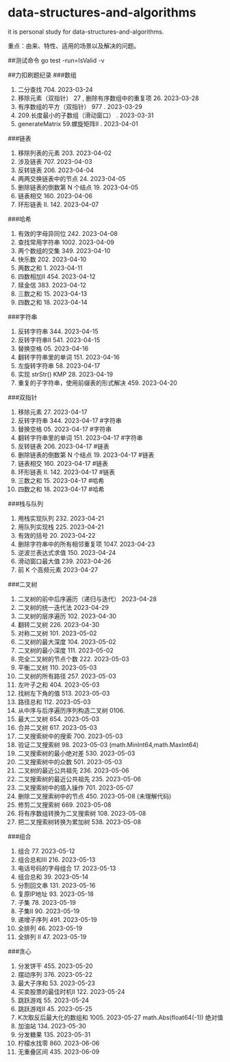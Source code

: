 # data-structures-and-algorithms
it is personal study for data-structures-and-algorithms.

重点：由来、特性、适用的场景以及解决的问题。

##测试命令
go test -run=IsValid -v

##力扣刷题纪录 
###数组
1. 二分查找 704. 2023-03-24
2. 移除元素（双指针） 27 , 删除有序数组中的重复项 26. 2023-03-28
3. 有序数组的平方（双指针） 977 . 2023-03-29
4. 209.长度最小的子数组（滑动窗口） . 2023-03-31
5. generateMatrix 59.螺旋矩阵II . 2023-04-01

###链表
1. 移除列表的元素 203. 2023-04-02
2. 涉及链表 707. 2023-04-03
3. 反转链表 206. 2023-04-04
4. 两两交换链表中的节点 24. 2023-04-05
5. 删除链表的倒数第 N 个结点 19. 2023-04-05
6. 链表相交 160. 2023-04-06
7. 环形链表 II. 142. 2023-04-07

###哈希
1. 有效的字母异同位 242. 2023-04-08
2. 查找常用字符串 1002. 2023-04-09
3. 两个数组的交集 349. 2023-04-10
4. 快乐数 202. 2023-04-10
5. 两数之和 1. 2023-04-11
6. 四数相加II 454. 2023-04-12
7. 赎金信 383. 2023-04-12
8. 三数之和 15. 2023-04-13
9. 四数之和 18. 2023-04-14

###字符串
1. 反转字符串 344. 2023-04-15
2. 反转字符串II 541. 2023-04-15
3. 替换空格 05. 2023-04-16
4. 翻转字符串里的单词 151. 2023-04-16
5. 左旋转字符串 58. 2023-04-17
6. 实现 strStr() KMP 28. 2023-04-19
7. 重复的子字符串，使用前缀表的形式解决 459. 2023-04-20

###双指针
1. 移除元素 27. 2023-04-17
2. 反转字符串 344. 2023-04-17 #字符串
3. 替换空格 05. 2023-04-17 #字符串
4. 翻转字符串里的单词 151. 2023-04-17 #字符串
5. 反转链表 206. 2023-04-17 #链表
6. 删除链表的倒数第 N 个结点 19. 2023-04-17 #链表
7. 链表相交 160. 2023-04-17 #链表
8. 环形链表 II. 142. 2023-04-17 #链表
9. 三数之和 15. 2023-04-17 #哈希
10. 四数之和 18. 2023-04-17 #哈希

###栈与队列
1. 用栈实现队列 232. 2023-04-21
2. 用队列实现栈 225. 2023-04-21
3. 有效的括号 20. 2023-04-22
4. 删除字符串中的所有相邻重复项 1047. 2023-04-23
5. 逆波兰表达式求值 150. 2023-04-24
6. 滑动窗口最大值 239. 2023-04-26 
7. 前 K 个高频元素 2023-04-27

###二叉树
1. 二叉树的前中后序遍历（递归与迭代） 2023-04-28
2. 二叉树的统一迭代法 2023-04-29
3. 二叉树的层序遍历 102. 2023-04-30
4. 翻转二叉树 226. 2023-04-30
5. 对称二叉树 101. 2023-05-02
6. 二叉树的最大深度 104. 2023-05-02
7. 二叉树的最小深度 111. 2023-05-02
8. 完全二叉树的节点个数 222. 2023-05-03
9. 平衡二叉树 110. 2023-05-03
10. 二叉树的所有路径 257. 2023-05-03
11. 左叶子之和 404. 2023-05-03
12. 找树左下角的值 513. 2023-05-03
13. 路径总和 112. 2023-05-03 
14. 从中序与后序遍历序列构造二叉树 0106.
15. 最大二叉树 654. 2023-05-03 
16. 合并二叉树 617. 2023-05-03 
17. 二叉搜索树中的搜索 700. 2023-05-03 
18. 验证二叉搜索树 98. 2023-05-03     (math.MinInt64,math.MaxInt64)
19. 二叉搜索树的最小绝对差 530. 2023-05-03
20. 二叉搜索树中的众数 501. 2023-05-03
21. 二叉树的最近公共祖先 236. 2023-05-06
22. 二叉搜索树的最近公共祖先 235. 2023-05-06
23. 二叉搜索树中的插入操作 701. 2023-05-07
24. 删除二叉搜索树中的节点 450. 2023-05-08  (未理解代码)
25. 修剪二叉搜索树 669. 2023-05-08
26. 将有序数组转换为二叉搜索树 108. 2023-05-08
27. 把二叉搜索树转换为累加树 538. 2023-05-08

###组合
1. 组合 77. 2023-05-12
2. 组合总和III 216. 2023-05-13
3. 电话号码的字母组合 17. 2023-05-13
4. 组合总和 39. 2023-05-14
5. 分割回文串 131. 2023-05-16
6. 复原IP地址 93. 2023-05-18
7. 子集 78. 2023-05-19
8. 子集II 90. 2023-05-19
9. 递增子序列 491. 2023-05-19
10. 全排列 46. 2023-05-19
11. 全排列 II 47. 2023-05-19

###贪心
1. 分发饼干 455. 2023-05-20
2. 摆动序列 376. 2023-05-22
3. 最大子序和 53. 2023-05-23
4. 买卖股票的最佳时机II 122. 2023-05-24
5. 跳跃游戏 55. 2023-05-24
6. 跳跃游戏II 45. 2023-05-25
7. K次取反后最大化的数组和 1005. 2023-05-27    math.Abs(float64(-1)) 绝对值
8. 加油站 134.  2023-05-30
9. 分发糖果 135. 2023-05-31
10. 柠檬水找零 860. 2023-06-06
11. 无重叠区间 435. 2023-06-09
